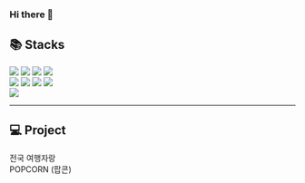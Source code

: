 ### Hi there 👋

<div>
	<h2>📚 Stacks</h2>
	<div>
		<img src="https://img.shields.io/badge/java-007396?style=for-the-badge&logo=java&logoColor=white">
		<img src="https://img.shields.io/badge/spring-6DB33F?style=for-the-badge&logo=spring&logoColor=white">
		<img src="https://img.shields.io/badge/springboot-6DB33F?style=for-the-badge&logo=springboot&logoColor=white">
		<img src="https://img.shields.io/badge/thymeleaf-005F0F?style=for-the-badge&logo=thymeleaf&logoColor=white">
		<br>
		<img src="https://img.shields.io/badge/html5-E34F26?style=for-the-badge&logo=html5&logoColor=white">
		<img src="https://img.shields.io/badge/css3-1572B6?style=for-the-badge&logo=css3&logoColor=white">
		<img src="https://img.shields.io/badge/javascript-F7DF1E?style=for-the-badge&logo=javascript&logoColor=white">
		<img src="https://img.shields.io/badge/jquery-0769AD?style=for-the-badge&logo=jquery&logoColor=white">
		<br>
		<img src="https://img.shields.io/badge/oracle-F80000?style=for-the-badge&logo=oracle&logoColor=white">
	</div>
</div>

<hr/>

<div>
	<h2>💻 Project</h2>
	<div>
		<a>전국 여행자랑</a><br>
		<a>POPCORN (팝콘)</a>
	</div>
</div>


<!--
**yy-ham/yy-ham** is a ✨ _special_ ✨ repository because its `README.md` (this file) appears on your GitHub profile.

Here are some ideas to get you started:

- 🔭 I’m currently working on ...
- 🌱 I’m currently learning ...
- 👯 I’m looking to collaborate on ...
- 🤔 I’m looking for help with ...
- 💬 Ask me about ...
- 📫 How to reach me: ...
- 😄 Pronouns: ...
- ⚡ Fun fact: ...
-->
